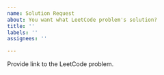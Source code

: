 ```yaml
---
name: Solution Request
about: You want what LeetCode problem's solution?
title: ''
labels: ''
assignees: ''

---
```


Provide link to the LeetCode problem.
